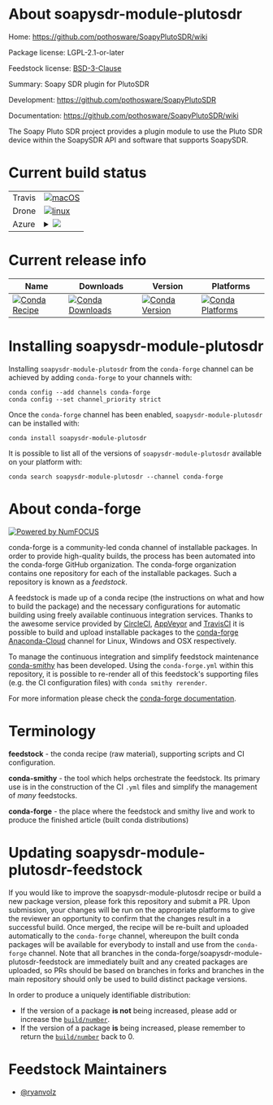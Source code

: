 About soapysdr-module-plutosdr
==============================

Home: https://github.com/pothosware/SoapyPlutoSDR/wiki

Package license: LGPL-2.1-or-later

Feedstock license: [BSD-3-Clause](https://github.com/conda-forge/soapysdr-module-plutosdr-feedstock/blob/master/LICENSE.txt)

Summary: Soapy SDR plugin for PlutoSDR

Development: https://github.com/pothosware/SoapyPlutoSDR

Documentation: https://github.com/pothosware/SoapyPlutoSDR/wiki

The Soapy Pluto SDR project provides a plugin module to use the Pluto SDR device
within the SoapySDR API and software that supports SoapySDR.


Current build status
====================


<table><tr>
    <td>Travis</td>
    <td>
      <a href="https://travis-ci.com/conda-forge/soapysdr-module-plutosdr-feedstock">
        <img alt="macOS" src="https://img.shields.io/travis/com/conda-forge/soapysdr-module-plutosdr-feedstock/master.svg?label=macOS">
      </a>
    </td>
  </tr><tr>
    <td>Drone</td>
    <td>
      <a href="https://cloud.drone.io/conda-forge/soapysdr-module-plutosdr-feedstock">
        <img alt="linux" src="https://img.shields.io/drone/build/conda-forge/soapysdr-module-plutosdr-feedstock/master.svg?label=Linux">
      </a>
    </td>
  </tr>
    
  <tr>
    <td>Azure</td>
    <td>
      <details>
        <summary>
          <a href="https://dev.azure.com/conda-forge/feedstock-builds/_build/latest?definitionId=9985&branchName=master">
            <img src="https://dev.azure.com/conda-forge/feedstock-builds/_apis/build/status/soapysdr-module-plutosdr-feedstock?branchName=master">
          </a>
        </summary>
        <table>
          <thead><tr><th>Variant</th><th>Status</th></tr></thead>
          <tbody><tr>
              <td>linux_64</td>
              <td>
                <a href="https://dev.azure.com/conda-forge/feedstock-builds/_build/latest?definitionId=9985&branchName=master">
                  <img src="https://dev.azure.com/conda-forge/feedstock-builds/_apis/build/status/soapysdr-module-plutosdr-feedstock?branchName=master&jobName=linux&configuration=linux_64_" alt="variant">
                </a>
              </td>
            </tr><tr>
              <td>linux_aarch64</td>
              <td>
                <a href="https://dev.azure.com/conda-forge/feedstock-builds/_build/latest?definitionId=9985&branchName=master">
                  <img src="https://dev.azure.com/conda-forge/feedstock-builds/_apis/build/status/soapysdr-module-plutosdr-feedstock?branchName=master&jobName=linux&configuration=linux_aarch64_" alt="variant">
                </a>
              </td>
            </tr><tr>
              <td>linux_ppc64le</td>
              <td>
                <a href="https://dev.azure.com/conda-forge/feedstock-builds/_build/latest?definitionId=9985&branchName=master">
                  <img src="https://dev.azure.com/conda-forge/feedstock-builds/_apis/build/status/soapysdr-module-plutosdr-feedstock?branchName=master&jobName=linux&configuration=linux_ppc64le_" alt="variant">
                </a>
              </td>
            </tr><tr>
              <td>osx_64</td>
              <td>
                <a href="https://dev.azure.com/conda-forge/feedstock-builds/_build/latest?definitionId=9985&branchName=master">
                  <img src="https://dev.azure.com/conda-forge/feedstock-builds/_apis/build/status/soapysdr-module-plutosdr-feedstock?branchName=master&jobName=osx&configuration=osx_64_" alt="variant">
                </a>
              </td>
            </tr><tr>
              <td>osx_arm64</td>
              <td>
                <a href="https://dev.azure.com/conda-forge/feedstock-builds/_build/latest?definitionId=9985&branchName=master">
                  <img src="https://dev.azure.com/conda-forge/feedstock-builds/_apis/build/status/soapysdr-module-plutosdr-feedstock?branchName=master&jobName=osx&configuration=osx_arm64_" alt="variant">
                </a>
              </td>
            </tr><tr>
              <td>win_64</td>
              <td>
                <a href="https://dev.azure.com/conda-forge/feedstock-builds/_build/latest?definitionId=9985&branchName=master">
                  <img src="https://dev.azure.com/conda-forge/feedstock-builds/_apis/build/status/soapysdr-module-plutosdr-feedstock?branchName=master&jobName=win&configuration=win_64_" alt="variant">
                </a>
              </td>
            </tr>
          </tbody>
        </table>
      </details>
    </td>
  </tr>
</table>

Current release info
====================

| Name | Downloads | Version | Platforms |
| --- | --- | --- | --- |
| [![Conda Recipe](https://img.shields.io/badge/recipe-soapysdr--module--plutosdr-green.svg)](https://anaconda.org/conda-forge/soapysdr-module-plutosdr) | [![Conda Downloads](https://img.shields.io/conda/dn/conda-forge/soapysdr-module-plutosdr.svg)](https://anaconda.org/conda-forge/soapysdr-module-plutosdr) | [![Conda Version](https://img.shields.io/conda/vn/conda-forge/soapysdr-module-plutosdr.svg)](https://anaconda.org/conda-forge/soapysdr-module-plutosdr) | [![Conda Platforms](https://img.shields.io/conda/pn/conda-forge/soapysdr-module-plutosdr.svg)](https://anaconda.org/conda-forge/soapysdr-module-plutosdr) |

Installing soapysdr-module-plutosdr
===================================

Installing `soapysdr-module-plutosdr` from the `conda-forge` channel can be achieved by adding `conda-forge` to your channels with:

```
conda config --add channels conda-forge
conda config --set channel_priority strict
```

Once the `conda-forge` channel has been enabled, `soapysdr-module-plutosdr` can be installed with:

```
conda install soapysdr-module-plutosdr
```

It is possible to list all of the versions of `soapysdr-module-plutosdr` available on your platform with:

```
conda search soapysdr-module-plutosdr --channel conda-forge
```


About conda-forge
=================

[![Powered by NumFOCUS](https://img.shields.io/badge/powered%20by-NumFOCUS-orange.svg?style=flat&colorA=E1523D&colorB=007D8A)](http://numfocus.org)

conda-forge is a community-led conda channel of installable packages.
In order to provide high-quality builds, the process has been automated into the
conda-forge GitHub organization. The conda-forge organization contains one repository
for each of the installable packages. Such a repository is known as a *feedstock*.

A feedstock is made up of a conda recipe (the instructions on what and how to build
the package) and the necessary configurations for automatic building using freely
available continuous integration services. Thanks to the awesome service provided by
[CircleCI](https://circleci.com/), [AppVeyor](https://www.appveyor.com/)
and [TravisCI](https://travis-ci.com/) it is possible to build and upload installable
packages to the [conda-forge](https://anaconda.org/conda-forge)
[Anaconda-Cloud](https://anaconda.org/) channel for Linux, Windows and OSX respectively.

To manage the continuous integration and simplify feedstock maintenance
[conda-smithy](https://github.com/conda-forge/conda-smithy) has been developed.
Using the ``conda-forge.yml`` within this repository, it is possible to re-render all of
this feedstock's supporting files (e.g. the CI configuration files) with ``conda smithy rerender``.

For more information please check the [conda-forge documentation](https://conda-forge.org/docs/).

Terminology
===========

**feedstock** - the conda recipe (raw material), supporting scripts and CI configuration.

**conda-smithy** - the tool which helps orchestrate the feedstock.
                   Its primary use is in the construction of the CI ``.yml`` files
                   and simplify the management of *many* feedstocks.

**conda-forge** - the place where the feedstock and smithy live and work to
                  produce the finished article (built conda distributions)


Updating soapysdr-module-plutosdr-feedstock
===========================================

If you would like to improve the soapysdr-module-plutosdr recipe or build a new
package version, please fork this repository and submit a PR. Upon submission,
your changes will be run on the appropriate platforms to give the reviewer an
opportunity to confirm that the changes result in a successful build. Once
merged, the recipe will be re-built and uploaded automatically to the
`conda-forge` channel, whereupon the built conda packages will be available for
everybody to install and use from the `conda-forge` channel.
Note that all branches in the conda-forge/soapysdr-module-plutosdr-feedstock are
immediately built and any created packages are uploaded, so PRs should be based
on branches in forks and branches in the main repository should only be used to
build distinct package versions.

In order to produce a uniquely identifiable distribution:
 * If the version of a package **is not** being increased, please add or increase
   the [``build/number``](https://docs.conda.io/projects/conda-build/en/latest/resources/define-metadata.html#build-number-and-string).
 * If the version of a package **is** being increased, please remember to return
   the [``build/number``](https://docs.conda.io/projects/conda-build/en/latest/resources/define-metadata.html#build-number-and-string)
   back to 0.

Feedstock Maintainers
=====================

* [@ryanvolz](https://github.com/ryanvolz/)

